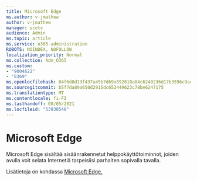 ```yaml
---
title: Microsoft Edge
ms.author: v-jmathew
author: v-jmathew
manager: scotv
audience: Admin
ms.topic: article
ms.service: o365-administration
ROBOTS: NOINDEX, NOFOLLOW
localization_priority: Normal
ms.collection: Adm_O365
ms.custom:
- "9004622"
- "8369"
ms.openlocfilehash: 04f6d8d13f437a45b7d69a592610a84c6240236d17b3596c9ac28dcd3c3cacc9
ms.sourcegitcommit: b5f7da89a650d2915dc652449623c78be6247175
ms.translationtype: MT
ms.contentlocale: fi-FI
ms.lasthandoff: 08/05/2021
ms.locfileid: "53938548"
---
```

# <a name="accessibility-features-in-microsoft-edge"></a>Microsoft Edge

Microsoft Edge sisältää sisäänrakennetut helppokäyttötoiminnot, joiden avulla voit selata Internetiä tarpeisiisi parhaiten sopivalla tavalla.

Lisätietoja on kohdassa [Microsoft Edge.](https://go.microsoft.com/fwlink/?linkid=2153648)
